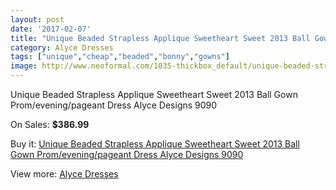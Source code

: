 ```yaml
---
layout: post
date: '2017-02-07'
title: "Unique Beaded Strapless Applique Sweetheart Sweet 2013 Ball Gown Prom/evening/pageant Dress Alyce Designs 9090"
category: Alyce Dresses
tags: ["unique","cheap","beaded","bonny","gowns"]
image: http://www.neoformal.com/1035-thickbox_default/unique-beaded-strapless-applique-sweetheart-sweet-2013-ball-gown-prom-evening-pageant-dress-alyce-designs-9090.jpg
---
```

Unique Beaded Strapless Applique Sweetheart Sweet 2013 Ball Gown Prom/evening/pageant Dress Alyce Designs 9090

On Sales: **$386.99**
<a href="https://www.neoformal.com/en/alyce-dresses/375-unique-beaded-strapless-applique-sweetheart-sweet-2013-ball-gown-prom-evening-pageant-dress-alyce-designs-9090.html"><amp-img layout="responsive" width="600" height="600" src="//www.neoformal.com/1035-thickbox_default/unique-beaded-strapless-applique-sweetheart-sweet-2013-ball-gown-prom-evening-pageant-dress-alyce-designs-9090.jpg" alt="Unique Beaded Strapless Applique Sweetheart Sweet 2013 Ball Gown Prom/evening/pageant Dress Alyce Designs 9090 0" /></a>
<a href="https://www.neoformal.com/en/alyce-dresses/375-unique-beaded-strapless-applique-sweetheart-sweet-2013-ball-gown-prom-evening-pageant-dress-alyce-designs-9090.html"><amp-img layout="responsive" width="600" height="600" src="//www.neoformal.com/1036-thickbox_default/unique-beaded-strapless-applique-sweetheart-sweet-2013-ball-gown-prom-evening-pageant-dress-alyce-designs-9090.jpg" alt="Unique Beaded Strapless Applique Sweetheart Sweet 2013 Ball Gown Prom/evening/pageant Dress Alyce Designs 9090 1" /></a>

Buy it: [Unique Beaded Strapless Applique Sweetheart Sweet 2013 Ball Gown Prom/evening/pageant Dress Alyce Designs 9090](https://www.neoformal.com/en/alyce-dresses/375-unique-beaded-strapless-applique-sweetheart-sweet-2013-ball-gown-prom-evening-pageant-dress-alyce-designs-9090.html "Unique Beaded Strapless Applique Sweetheart Sweet 2013 Ball Gown Prom/evening/pageant Dress Alyce Designs 9090")

View more: [Alyce Dresses](https://www.neoformal.com/en/3-alyce-dresses "Alyce Dresses")